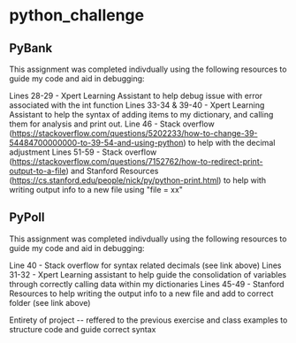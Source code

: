 # python_challenge

## PyBank

This assignment was completed indivdually using the following resources to guide my code and aid in debugging: 

Lines 28-29 - Xpert Learning Assistant to help debug issue with error associated with the int function
Lines 33-34 & 39-40 - Xpert Learning Assistant to help the syntax of adding items to my dictionary, and calling them for analysis and print out.
Line 46 - Stack overflow (https://stackoverflow.com/questions/5202233/how-to-change-39-54484700000000-to-39-54-and-using-python) to help with the decimal adjustment
Lines 51-59 - Stack overflow (https://stackoverflow.com/questions/7152762/how-to-redirect-print-output-to-a-file) and Stanford Resources (https://cs.stanford.edu/people/nick/py/python-print.html) to help with writing output info to a new file using "file = xx"


## PyPoll

This assignment was completed indivdually using the following resources to guide my code and aid in debugging: 

Line 40 - Stack overflow for syntax related decimals (see link above)
Lines 31-32 - Xpert Learning assistant to help guide the consolidation of variables through correctly calling data within my dictionaries
Lines 45-49 - Stanford Resources to help writing the output info to a new file and add to correct folder (see link above)

Entirety of project -- reffered to the previous exercise and class examples to structure code and guide correct syntax